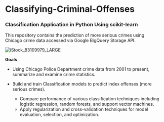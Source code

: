 # Classifying-Criminal-Offenses
### Classification Application in Python Using scikit-learn

This repository contains the prediction of more serious crimes using Chicago crime data accessed via Google BigQuery Storage API.

![iStock_83109979_LARGE](https://user-images.githubusercontent.com/41403941/61584343-d8f52080-aafa-11e9-8862-573b39c38097.jpg)

**Goals**

- Using Chicago Police Department crime data from 2001 to present, summarize and examine crime statistics.

- Build and train Classification models to predict index offenses (more serious crimes).
    - Compare performance of various classification techniques including logistic regression, random forests, and support vector machines.
    - Apply regularization and cross-validation techniques for model evaluation, selection, and optimization.
